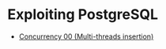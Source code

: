 # Exploiting PostgreSQL

* [Concurrency 00 (Multi-threads insertion)](./python-multithread-insertion)
